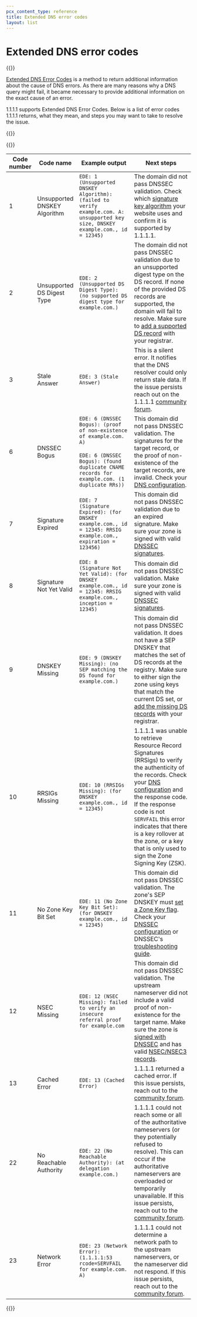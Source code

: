 ```yaml
---
pcx_content_type: reference
title: Extended DNS error codes
layout: list
---
```


# Extended DNS error codes

{{<content-column>}}

[Extended DNS Error Codes](https://www.rfc-editor.org/rfc/rfc8914.html) is a method to return additional information about the cause of DNS errors. As there are many reasons why a DNS query might fail, it became necessary to provide additional information on the exact cause of an error.

1.1.1.1 supports Extended DNS Error Codes. Below is a list of error codes 1.1.1.1 returns, what they mean, and steps you may want to take to resolve the issue.

{{</content-column>}}

{{<table-wrap>}}

<table>
    <thead>
        <tr>
            <th style="width:5%">Code number</th>
            <th style="width:20%">Code name</th>
            <th style="width:35%">Example output</th>
            <th style="width:40%">Next steps</th>
        </tr>
    </thead>
    <tbody>
        <tr>
            <td>1</td>
            <td><p>Unsupported DNSKEY Algorithm</p></td>
            <td><code>EDE: 1 (Unsupported DNSKEY Algorithm): (failed to verify example.com. A: unsupported key size, DNSKEY example.com., id = 12345)</code></td>
            <td>The domain did not pass DNSSEC validation. Check which <a href="/1.1.1.1/encryption/dnskey/">signature key algorithm</a> your website uses and confirm it is supported by 1.1.1.1.</td>
        </tr>
        <tr>
            <td>2</td>
            <td>Unsupported DS Digest Type</td>
            <td><code>EDE: 2 (Unsupported DS Digest Type): (no supported DS digest type for example.com.)</code></td>
            <td>The domain did not pass DNSSEC validation due to an unsupported digest type on the DS record. If none of the provided DS records are supported, the domain will fail to resolve. Make sure to <a href="/dns/additional-options/dnssec/">add a supported DS record</a> with your registrar.</td>
        </tr>
        <tr>
            <td>3</td>
            <td>Stale Answer</td>
            <td><code>EDE: 3 (Stale Answer)</code></td>
            <td>This is a silent error. It notifies that the DNS resolver could only return stale data. If the issue persists reach out on the 1.1.1.1 <a href="https://community.cloudflare.com/c/reliability/dns-1111/47">community forum</a>.</td>
        </tr>
        <tr>
            <td>6</td>
            <td>DNSSEC Bogus</td>
            <td>
                <code>EDE: 6 (DNSSEC Bogus): (proof of non-existence of example.com. A)</code>
                <br/><br/>
                <code>EDE: 6 (DNSSEC Bogus): (found duplicate CNAME records for example.com. (1 duplicate RRs))</code>
            </td>
            <td>This domain did not pass DNSSEC validation. The signatures for the target record, or the proof of non-existence of the target records, are invalid. Check your <a href="/dns/">DNS configuration</a>.</td>
        </tr>
        <tr>
            <td>7</td>
            <td>Signature Expired</td>
            <td><code>EDE: 7 (Signature Expired): (for DNSKEY example.com., id = 12345: RRSIG example.com., expiration = 123456)</code></td>
            <td>This domain did not pass DNSSEC validation due to an expired signature. Make sure your zone is signed with valid <a href="https://support.cloudflare.com/hc/articles/360021111972">DNSSEC signatures</a>.</td>
        </tr>
        <tr>
            <td>8</td>
            <td>Signature Not Yet Valid</td>
            <td><code>EDE: 8 (Signature Not Yet Valid): (for DNSKEY example.com., id = 12345: RRSIG example.com., inception = 12345)</code></td>
            <td>This domain did not pass DNSSEC validation. Make sure your zone is signed with valid <a href="https://support.cloudflare.com/hc/articles/360021111972">DNSSEC signatures</a>.</td>
        </tr>
        <tr>
            <td>9</td>
            <td>DNSKEY Missing</td>
            <td><code>EDE: 9 (DNSKEY Missing): (no SEP matching the DS found for example.com.)</code></td>
            <td>This domain did not pass DNSSEC validation. It does not have a SEP DNSKEY that matches the set of DS records at the registry. Make sure to either sign the zone using keys that match the current DS set, or <a href="/dns/additional-options/dnssec/">add the missing DS records</a> with your registrar.</td>
        </tr>
        <tr>
            <td>10</td>
            <td>RRSIGs Missing</td>
            <td><code>EDE: 10 (RRSIGs Missing): (for DNSKEY example.com., id = 12345)</code></td>
            <td>1.1.1.1 was unable to retrieve Resource Record Signatures (RRSigs) to verify the authenticity of the records. Check your <a href="/dns/">DNS configuration</a> and the response code. If the response code is not <code>SERVFAIL</code> this error indicates that there is a key rollover at the zone, or a key that is only used to sign the Zone Signing Key (ZSK).</td>
        </tr>
        <tr>
            <td>11</td>
            <td>No Zone Key Bit Set</td>
            <td><code>EDE: 11 (No Zone Key Bit Set): (for DNSKEY example.com., id = 12345)</code></td>
            <td>This domain did not pass DNSSEC validation. The zone's SEP DNSKEY must <a href="https://datatracker.ietf.org/doc/html/rfc4035#section-5.3.1">set a Zone Key flag</a>. Check your <a href="/dns/additional-options/dnssec/">DNSSEC configuration</a> or DNSSEC's <a href="https://support.cloudflare.com/hc/articles/360021111972">troubleshooting guide</a>.</td>
        </tr>
        <tr>
            <td>12</td>
            <td>NSEC Missing</td>
            <td><code>EDE: 12 (NSEC Missing): failed to verify an insecure referral proof for example.com</code></td>
            <td>This domain did not pass DNSSEC validation. The upstream nameserver did not include a valid proof of non-existence for the target name. Make sure the zone is <a href="https://support.cloudflare.com/hc/articles/360021111972">signed with DNSSEC</a> and has valid <a href="https://www.cloudflare.com/dns/dnssec/dnssec-complexities-and-considerations/">NSEC/NSEC3 records</a>.</td>
        </tr>
        <tr>
            <td>13</td>
            <td>Cached Error</td>
            <td><code>EDE: 13 (Cached Error)</code></td>
            <td>1.1.1.1 returned a cached error. If this issue persists, reach out to the <a href="https://community.cloudflare.com/c/reliability/dns-1111/47">community forum</a>.</td>
        </tr>
        <tr>
            <td>22</td>
            <td>No Reachable Authority</td>
            <td><code>EDE: 22 (No Reachable Authority): (at delegation example.com.)</code></td>
            <td>1.1.1.1 could not reach some or all of the authoritative nameservers (or they potentially refused to resolve). This can occur if the authoritative nameservers are overloaded or temporarily unavailable. If this issue persists, reach out to the <a href="https://community.cloudflare.com/c/reliability/dns-1111/47">community forum</a>.</td>
        </tr>
        <tr>
            <td>23</td>
            <td>Network Error</td>
            <td><code>EDE: 23 (Network Error): (1.1.1.1:53 rcode=SERVFAIL for example.com. A)</code></td>
            <td>1.1.1.1 could not determine a network path to the upstream nameservers, or the nameserver did not respond. If this issue persists, reach out to the <a href="https://community.cloudflare.com/c/reliability/dns-1111/47">community forum</a>.</td>
        </tr>
    </tbody>
</table>

{{</table-wrap>}}